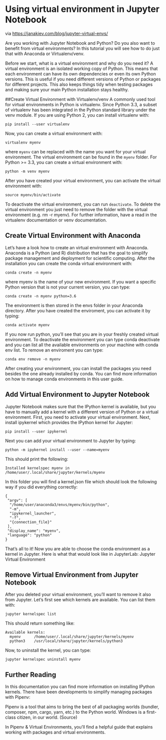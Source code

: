 # Using virtual environment in Jupyter Notebook

via https://janakiev.com/blog/jupyter-virtual-envs/

Are you working with Jupyter Notebook and Python? Do you also want to benefit from virtual environments? 
In this tutorial you will see how to do just that with Anaconda or Virtualenv/venv.

Before we start, what is a virtual environment and why do you need it? A virtual environment is an isolated working copy of Python. 
This means that each environment can have its own dependencies or even its own Python versions. 
This is useful if you need different versions of Python or packages for different projects. 
This also keeps things tidy when testing packages and making sure your main Python installation stays healthy.

##Create Virtual Environment with Virtualenv/venv
A commonly used tool for virtual environments in Python is virtualenv. Since Python 3.3, a subset of virtualenv has been integrated in the Python standard library under the venv module. If you are using Python 2, you can install virtualenv with:

```
pip install --user virtualenv
```
Now, you can create a virtual environment with:

```
virtualenv myenv
```
where `myenv` can be replaced with the name you want for your virtual environment.
The virtual environment can be found in the `myenv` folder. For Python >= 3.3, you can create a virtual environment with:

```
python -m venv myenv
```
After you have created your virtual environment, you can activate the virtual environment with:

```
source myenv/bin/activate
```
To deactivate the virtual environment, you can run `deactivate`. 
To delete the virtual environment you just need to remove the folder with the virtual environment (e.g. rm -r myenv). 
For further information, have a read in the virtualenv documentation or venv documentation.

## Create Virtual Environment with Anaconda
Let’s have a look how to create an virtual environment with Anaconda. Anaconda is a Python (and R) distribution that has the goal to simplify package management and deployment for scientific computing. After the installation you can create the conda virtual environment with:

```
conda create -n myenv
````
where myenv is the name of your new environment. If you want a specific Python version that is not your current version, you can type:

```
conda create -n myenv python=3.6
```
The environment is then stored in the envs folder in your Anaconda directory. After you have created the enviroment, you can activate it by typing:

```
conda activate myenv
```
If you now run python, you’ll see that you are in your freshly created virtual environment. To deactivate the environment you can type conda deactivate and you can list all the available environments on your machine with conda env list. To remove an enviroment you can type:

```
conda env remove -n myenv
```
After creating your environment, you can install the packages you need besides the one already installed by conda. You can find more information on how to manage conda environments in this user guide.

## Add Virtual Environment to Jupyter Notebook
Jupyter Notebook makes sure that the IPython kernel is available, but you have to manually add a kernel with a different version of Python or a virtual environment. First, you need to activate your virtual environment. Next, install ipykernel which provides the IPython kernel for Jupyter:

```
pip install --user ipykernel
```
Next you can add your virtual environment to Jupyter by typing:

```
python -m ipykernel install --user --name=myenv
```
This should print the following:

```
Installed kernelspec myenv in /home/user/.local/share/jupyter/kernels/myenv
```
In this folder you will find a kernel.json file which should look the following way if you did everything correctly:
```
{
 "argv": [
  "/home/user/anaconda3/envs/myenv/bin/python",
  "-m",
  "ipykernel_launcher",
  "-f",
  "{connection_file}"
 ],
 "display_name": "myenv",
 "language": "python"
}
```
That’s all to it! Now you are able to choose the conda environment as a kernel in Jupyter. Here is what that would look like in JupyterLab:
Jupyter Virtual Environment

## Remove Virtual Environment from Jupyter Notebook
After you deleted your virtual environment, you’ll want to remove it also from Jupyter. Let’s first see which kernels are available. You can list them with:

```
jupyter kernelspec list
```
This should return something like:

```
Available kernels:
  myenv      /home/user/.local/share/jupyter/kernels/myenv
  python3    /usr/local/share/jupyter/kernels/python3
```
Now, to uninstall the kernel, you can type:

```
jupyter kernelspec uninstall myenv
```

## Further Reading
In this documentation you can find more information on installing IPython kernels. There have been developments to simplify managing packages with Pipenv:

Pipenv is a tool that aims to bring the best of all packaging worlds (bundler, composer, npm, cargo, yarn, etc.) to the Python world. Windows is a first-class citizen, in our world. (Source)

In Pipenv & Virtual Environments, you’ll find a helpful guide that explains working with packages and virtual environments.
